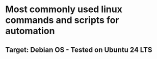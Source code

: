 # Most commonly used linux commands and scripts for automation

## Target: Debian OS - Tested on Ubuntu 24 LTS